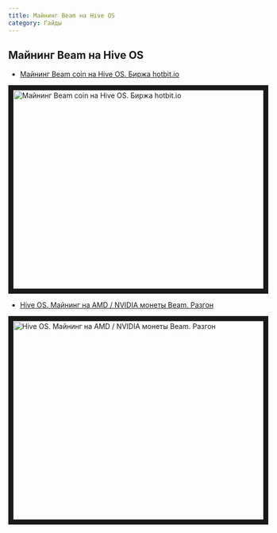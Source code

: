 ```yaml
---
title: Майнинг Beam на Hive OS
category: Гайды
---
```


## Майнинг Beam на Hive OS
- <a href="https://www.youtube.com/watch?v=1Emo9dA1bcc">Майнинг Beam coin на Hive OS. Биржа hotbit.io</a>

<a href="http://www.youtube.com/watch?feature=player_embedded&v=1Emo9dA1bcc
" target="_blank"><img src="http://img.youtube.com/vi/1Emo9dA1bcc/0.jpg"
alt="Майнинг Beam coin на Hive OS. Биржа hotbit.io" width="630" height="400" border="10" /></a>

- <a href="https://www.youtube.com/watch?v=_a1kj6PZOqk">Hive OS. Майнинг на AMD / NVIDIA монеты Beam. Разгон</a>

<a href="http://www.youtube.com/watch?feature=player_embedded&v=a1kj6PZOqk
" target="_blank"><img src="http://img.youtube.com/vi/a1kj6PZOqk/0.jpg"
alt="Hive OS. Майнинг на AMD / NVIDIA монеты Beam. Разгон" width="630" height="400" border="10" /></a>
